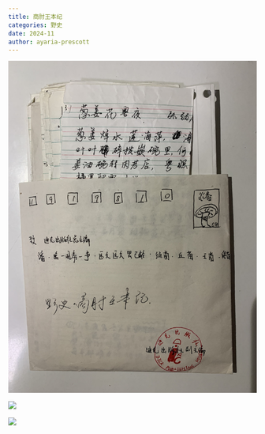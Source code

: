```yaml
---
title: 商肘王本纪
categories: 野史
date: 2024-11
author: ayaria-prescott
---
```


![野史](/img/category/unofficial-history/unofficial-history.jpeg)

![](IMG_4887.jpeg)

![](IMG_4888.jpeg)